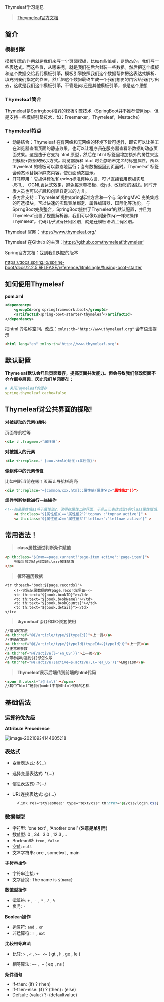 Thymeleaf学习笔记

> [Theymeleaf官方文档](https://www.thymeleaf.org/documentation.html)

## 简介

### 模板引擎

模板引擎的作用就是我们来写一个页面模板，比如有些值呢，是动态的，我们写一些表达式。而这些值，从哪来呢，就是我们在后台封装一些数据。然后把这个模板和这个数据交给我们模板引擎，模板引擎按照我们这个数据帮你把这表达式解析、填充到我们指定的位置，然后把这个数据最终生成一个我们想要的内容给我们写出去，这就是我们这个模板引擎，不管是jsp还是其他模板引擎，都是这个思想

### Thymeleaf简介

​	Thymeleaf是Springboot推荐的模板引擎技术（SpringBoot并不推荐使用jsp，但是支持一些模板引擎技术，如：Freemarker，Thymeleaf，Mustache）

### Thymeleaf特点

+ 动静结合：Thymeleaf 在有网络和无网络的环境下皆可运行，即它可以让美工在浏览器查看页面的静态效果，也可以让程序员在服务器查看带数据的动态页面效果。这是由于它支持 html 原型，然后在 html 标签里增加额外的属性来达到模板+数据的展示方式。浏览器解释 html 时会忽略未定义的标签属性，所以 thymeleaf 的模板可以静态地运行；当有数据返回到页面时，Thymeleaf 标签会动态地替换掉静态内容，使页面动态显示。
+ 开箱即用：它提供标准和spring标准两种方言，可以直接套用模板实现JSTL、 OGNL表达式效果，避免每天套模板、改jstl、改标签的困扰。同时开发人员也可以扩展和创建自定义的方言。
+ 多方言支持：Thymeleaf 提供spring标准方言和一个与 SpringMVC 完美集成的可选模块，可以快速的实现表单绑定、属性编辑器、国际化等功能。
  与SpringBoot完美整合，SpringBoot提供了Thymeleaf的默认配置，并且为Thymeleaf设置了视图解析器，我们可以像以前操作jsp一样来操作Thymeleaf。代码几乎没有任何区别，就是在模板语法上有区别。

Thymeleaf 官网：https://www.thymeleaf.org/

Thymeleaf 在Github 的主页：https://github.com/thymeleaf/thymeleaf

Spring官方文档：找到我们对应的版本

https://docs.spring.io/spring-boot/docs/2.2.5.RELEASE/reference/htmlsingle/#using-boot-starter 

## 如何使用Thymeleaf

**pom.xml**

```xml
<dependency>
    <groupId>org.springframework.boot</groupId>
    <artifactId>spring-boot-starter-thymeleaf</artifactId>
</dependency>
```

把html 的名称空间，改成：`xmlns:th="http://www.thymeleaf.org"` 会有语法提示

```html
<html lang="en" xmlns:th="http://www.thymeleaf.org">
```

## 默认配置

**Thymeleaf默认会开启页面缓存，提高页面并发能力。但会导致我们修改页面不会立即被展现，因此我们关闭缓存：**

```yaml
# 关闭Thymeleaf的缓存
spring.thymeleaf.cache=false
```

## Thymeleaf对公共界面的提取!

**对被提取的元素(组件)**

页面导航栏等

```html
<div th:fragment="属性值">
```

**对被插入的元素**

```html
<div th:replace="~{xxx.html的路径::属性值}">
```

**像组件中的元素传值**

比如判断当前在哪个页面让导航栏高亮

```html
<div th:replace="~{common/xxx.html::属性值(属性名2="属性值2")}">
```

**组件判断参数进行一些操作**

```html
<!--如果属性值a1等于属性值2，说明在属性二的界面，于是三元表达式给a的class属性赋值，这个a标签高亮-->
	<a th:class="${属性值a1=='属性值2'?'topnav':'topnav active'}" > 
    <a th:class="${属性值a2=='属性值3'?'leftnav':'leftnav active'}" >    
```

## 常用语法！

> **class属性通过判断条件赋值**

```html
<p th:class="${num==page.current?'page-item active':'page-item'}">
	判断当前页给p标签的class属性赋值
</p>
```

> **循环遍历数据**

```
<tr th:each="book:${page.records}">
    <!--实际记录数据的在page.records里面-->
    <td th:text="${book.bookID}"></td>
    <td th:text="${book.bookName}"></td>
    <td th:text="${book.bookCounts}"></td>
    <td th:text="${book.detail}"></td>
</tr>
```

> **thymeleaf @{}和${}嵌套使用**

```html
//错误的写法
<a th:href="@{/article/type/${typeId}}">上一页</a>
//正确的写法
<a th:href="@{/article/type/{typeId}(typeId=${typeId})}">上一页</a>
//正常带参数
<a th:href="@{/active(l='en_US')}">上一页</a>
//带参数时遇到${}该怎么写
<a th:href="@{{active}(active=${active},l='en_US')}">English</a>
```

> **Thymeleaf展示后端传到前端的html代码**

```html
<span th:utext="${html}"></span>
//其中“html”是我们model中存储html代码的名称
```

## 基础语法

### 运算符优先级

**Attribute Precedence**

![image-20210924144605218](https://i.loli.net/2021/10/11/hO7tyIRokui1QFL.png)

### 表达式

- 变量表达式: ${…}

- 选择变量表达式: *{…}

- 信息表达式: #{…}

- URL连接表达式: @{…}

  ```css
    <link rel="stylesheet" type="text/css" th:href="@{/css/login.css}" />
  ```

  

### 数据类型

+ 字符型: ‘one text’ , ‘Another one!’ **(注意是单引号)**
+ 数值型: 0 , 34 , 3.0 , 12.3 ,…
+ Boolean型: `true` , `false`
+ 空值: `null`
+ 文本字符串: one , sometext , main 

**字符串操作**

+ 字符串连接: `+`
+ 文字替换: The name is `${name}`

**数值型操作**

+ 运算符: `+` ,` -` ,` *` , `/` , `%`
+ 负号: `-`

**Boolean操作**

+ 运算符: `and` ,` or`
+ 非运算符: `! `, `not`

**比较相等算法**

+ 比较: `>` , `<` , `>=` , `<=` ( gt , lt , ge , le )

+ 相等算法: `==` , `!=` ( eq , ne )

**条件语句**

+ If-then: (if) ? (then)
+ If-then-else: (if) ? (then) : (else)
+ Default: (value) ?: (defaultvalue)